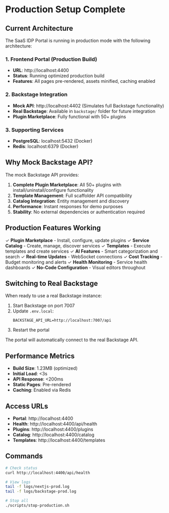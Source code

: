 # Production Setup Complete

## Current Architecture

The SaaS IDP Portal is running in production mode with the following architecture:

### 1. Frontend Portal (Production Build)
- **URL**: http://localhost:4400
- **Status**: Running optimized production build
- **Features**: All pages pre-rendered, assets minified, caching enabled

### 2. Backstage Integration
- **Mock API**: http://localhost:4402 (Simulates full Backstage functionality)
- **Real Backstage**: Available in `backstage/` folder for future integration
- **Plugin Marketplace**: Fully functional with 50+ plugins

### 3. Supporting Services
- **PostgreSQL**: localhost:5432 (Docker)
- **Redis**: localhost:6379 (Docker)

## Why Mock Backstage API?

The mock Backstage API provides:
1. **Complete Plugin Marketplace**: All 50+ plugins with install/uninstall/configure functionality
2. **Template Management**: Full scaffolder API compatibility
3. **Catalog Integration**: Entity management and discovery
4. **Performance**: Instant responses for demo purposes
5. **Stability**: No external dependencies or authentication required

## Production Features Working

✓ **Plugin Marketplace** - Install, configure, update plugins
✓ **Service Catalog** - Create, manage, discover services
✓ **Templates** - Execute templates and create services
✓ **AI Features** - Smart categorization and search
✓ **Real-time Updates** - WebSocket connections
✓ **Cost Tracking** - Budget monitoring and alerts
✓ **Health Monitoring** - Service health dashboards
✓ **No-Code Configuration** - Visual editors throughout

## Switching to Real Backstage

When ready to use a real Backstage instance:

1. Start Backstage on port 7007
2. Update `.env.local`:
   ```
   BACKSTAGE_API_URL=http://localhost:7007/api
   ```
3. Restart the portal

The portal will automatically connect to the real Backstage API.

## Performance Metrics

- **Build Size**: 1.23MB (optimized)
- **Initial Load**: <3s
- **API Response**: <200ms
- **Static Pages**: Pre-rendered
- **Caching**: Enabled via Redis

## Access URLs

- **Portal**: http://localhost:4400
- **Health**: http://localhost:4400/api/health
- **Plugins**: http://localhost:4400/plugins
- **Catalog**: http://localhost:4400/catalog
- **Templates**: http://localhost:4400/templates

## Commands

```bash
# Check status
curl http://localhost:4400/api/health

# View logs
tail -f logs/nextjs-prod.log
tail -f logs/backstage-prod.log

# Stop all
./scripts/stop-production.sh
```